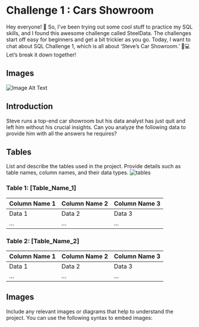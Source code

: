 
# Challenge 1 : Cars Showroom

Hey everyone! 👋 So, I’ve been trying out some cool stuff to practice my SQL skills, and I found this awesome challenge called SteelData. The challenges start off easy for beginners and get a bit trickier as you go. Today, I want to chat about SQL Challenge 1, which is all about ‘Steve’s Car Showroom.’ 🚗💻 Let’s break it down together!

## Images

![Image Alt Text](https://miro.medium.com/v2/resize:fit:786/format:webp/1*_dAVawVPHRerdq8Y9GVTOA.jpeg)

## Introduction
Steve runs a top-end car showroom but his data analyst has just quit and left him without his crucial insights.
Can you analyze the following data to provide him with all the answers he requires?

## Tables

List and describe the tables used in the project. Provide details such as table names, column names, and their data types.
![tables](https://steeldata.org.uk/challenge1tables.jpg)

### Table 1: [Table_Name_1]

| Column Name 1 | Column Name 2 | Column Name 3 |
|---------------|---------------|---------------|
| Data 1        | Data 2        | Data 3        |
| ...           | ...           | ...           |

### Table 2: [Table_Name_2]

| Column Name 1 | Column Name 2 | Column Name 3 |
|---------------|---------------|---------------|
| Data 1        | Data 2        | Data 3        |
| ...           | ...           | ...           |

## Images

Include any relevant images or diagrams that help to understand the project. You can use the following syntax to embed images:

